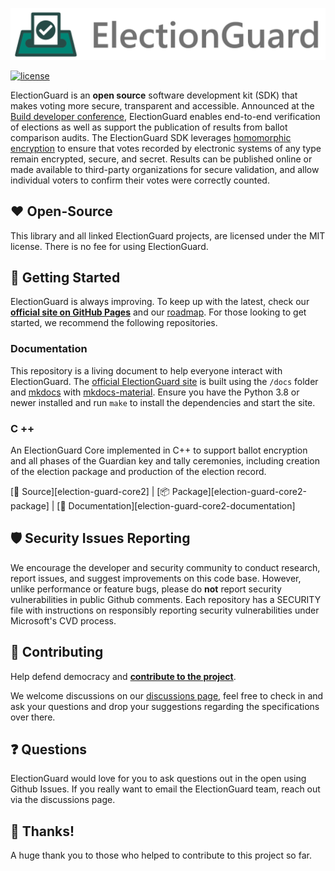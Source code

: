 [![Microsoft Defending Democracy Program: ElectionGuard][election-guard-banner]](http://microsoft.github.io/electionguard/)

[![license][license-image]](LICENSE)

ElectionGuard is an **open source** software development kit (SDK) that makes voting more secure, transparent and accessible. Announced at the [Build developer conference][build-developer-conference], ElectionGuard enables end-to-end verification of elections as well as support the publication of results from ballot comparison audits. The ElectionGuard SDK leverages [homomorphic encryption][homomoprhic-encryption] to ensure that votes recorded by electronic systems of any type remain encrypted, secure, and secret. Results can be published online or made available to third-party organizations for secure validation, and allow individual voters to confirm their votes were correctly counted.

## ❤️ Open-Source

This library and all linked ElectionGuard projects, are licensed under the MIT license. There is no fee for using ElectionGuard.

## 🚀 Getting Started

ElectionGuard is always improving. To keep up with the latest, check our **[official site on GitHub Pages][election-guard-official-page]** and our [roadmap][election-guard-road-map]. For those looking to get started, we recommend the following repositories.

### Documentation

This repository is a living document to help everyone interact with ElectionGuard. The [official ElectionGuard site][election-guard-official-page] is built using the `/docs` folder and [mkdocs][mkdocs-official-site] with [mkdocs-material][material-mkdocs]. Ensure you have the Python 3.8 or newer installed and run `make` to install the dependencies and start the site.

### C ++

An ElectionGuard Core implemented in C++ to support ballot encryption and all phases of the Guardian key and tally ceremonies, including creation of the election package and production of the election record.

[📁 Source][election-guard-core2] |
[📦 Package][election-guard-core2-package] |
[📝 Documentation][election-guard-core2-documentation]

## 🛡 Security Issues Reporting

We encourage the developer and security community to conduct research, report issues, and suggest improvements on this code base. However, unlike performance or feature bugs, please do **not** report security vulnerabilities in public Github comments. Each repository has a SECURITY file with instructions on responsibly reporting security vulnerabilities under Microsoft's CVD process.

## 🤝 Contributing

Help defend democracy and **[contribute to the project][]**.

[code of conduct]: CODE_OF_CONDUCT.md
[contribute to the project]: CONTRIBUTING.md

We welcome discussions on our [discussions page][election-guard-discussions], feel free to check in and ask your questions and drop your suggestions regarding the specifications over there.

## ❓ Questions

ElectionGuard would love for you to ask questions out in the open using Github Issues. If you really want to email the ElectionGuard team, reach out via the discussions page.

## 🎉 Thanks!

A huge thank you to those who helped to contribute to this project so far.

<!-- Links -->
[election-guard-banner]: docs/images/electionguard-banner.svg "Election Guard banner SVG"
[license-image]: https://img.shields.io/github/license/microsoft/electionguard "Election Guard license image"
[build-developer-conference]: https://blogs.microsoft.com/on-the-issues/?p=63211 "Protecting democratic elections through secure, verifiable voting"
[homomoprhic-encryption]: https://en.wikipedia.org/wiki/Homomorphic_encryption "Homomorphic encryption"
[election-guard-official-page]: https://microsoft.github.io/electionguard "Official Election Guard site on Github Pages"
[election-guard-road-map]: https://www.electionguard.vote/overview/Roadmap/ "Election Guard road map"
[mkdocs-official-site]: https://www.mkdocs.org/ "MkDocs official website"
[material-mkdocs]: https://squidfunk.github.io/mkdocs-material/ "Material for MkDocs"
[election-guard-python-source]: https://github.com/microsoft/electionguard-python "Election Guard Python source code"
[election-guard-python-documentation]: https://microsoft.github.io/electionguard-python/ "Election Guard Python documentation"
[election-guard-core2-source-code]: https://github.com/microsoft/electionguard-core2/ "Election Guard C++ source code"
[election-guard-cpp-package]: https://www.nuget.org/packages/ElectionGuard.Encryption/ "Election Guard C++ package"
[election-guard-cpp-documentation]: https://github.com/microsoft/electionguard-cpp#readme "Election Guard C++ documentation"
[election-guard-web-api-source]: https://github.com/microsoft/electionguard-api-python "Election Guard Web API source code"
[election-guard-web-api-docker]: https://hub.docker.com/r/electionguard/electionguard-web-api "Election Guard Web API Docker"
[election-guard-web-api-documentation]: https://microsoft.github.io/electionguard-api-python/ "Election Guard Web API documentation"
[election-guard-ui-source]: https://github.com/microsoft/electionguard-ui "Election Guard UI source code"
[election-guard-ui-documentation]: https://github.com/microsoft/electionguard-ui#readme "Election Guard UI documentation"
[election-guard-discussions]: https://github.com/microsoft/electionguard/discussions "Election Guard Discussions page"
[verifiable-search-ballot-elections-paper]: https://www.microsoft.com/en-us/research/publication/verifiable-secret-ballot-elections/ "Verifiable Secret-Ballot Elections - Microsoft Research, Josh Benaloh"
[infernored]: https://infernored.com/ "InfernoRed"
[voting-works]: https://voting.works/ "Voting works - Elections you can trust"
[center-for-civic-design]: https://civicdesign.org/ "Center for Civic Design"
[oxide-design]: https://oxidedesign.com/ "Oxide Design"
